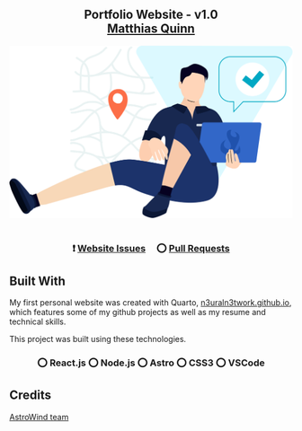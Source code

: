 <h2 align="center">
  Portfolio Website - v1.0<br/>
  <a href="mailto:miq_qedquinn@yahoo.com" target="_blank">Matthias Quinn</a>
</h2>
<div align="center">
  <img alt="AstroWind" src="src/assets/images/hero-image.png" />
</div>

<br/>

<h3 align="center">
    ❗
    <a href="https://github.com/N3uralN3twork/ReactWebsite/issues">Website Issues</a> &nbsp; &nbsp;
    ⭕
    <a href="https://github.com/N3uralN3twork/ReactWebsite/pulls">Pull Requests</a>
</h3>

## Built With

My first personal website was created with Quarto, <a href="https://n3uraln3twork.github.io/" target=None>n3uraln3twork.github.io</a>, which features some of my github projects as well as my resume and technical skills.<br/>

This project was built using these technologies.

<h3 align="center">
⭕ React.js ⭕ Node.js ⭕ Astro ⭕ CSS3 ⭕ VSCode
</h3>

## Credits

[AstroWind team](https://onwidget.com/)
